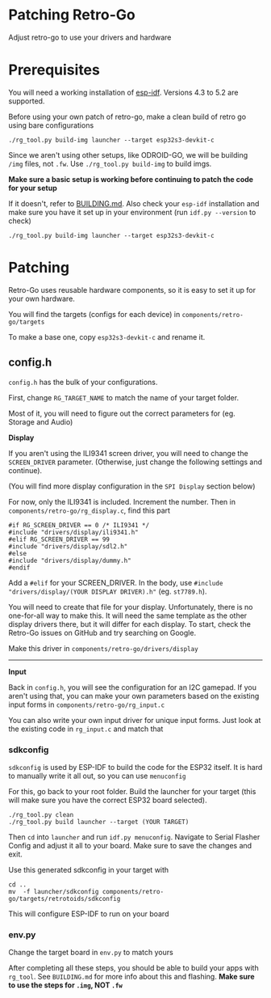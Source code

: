 # Patching Retro-Go
Adjust retro-go to use your drivers and hardware




# Prerequisites
You will need a working installation of [esp-idf](https://docs.espressif.com/projects/esp-idf/en/release-v4.3/esp32/get-started/index.html#get-started-get-prerequisites). Versions 4.3 to 5.2 are supported.


Before using your own patch of retro-go, make a clean build of retro go using bare configurations
```
./rg_tool.py build-img launcher --target esp32s3-devkit-c
```

Since we aren't using other setups, like ODROID-GO, we will be building `/img` files, not `.fw`. Use `./rg_tool.py build-img` to build imgs.


**Make sure a basic setup is working before continuing to patch the code for your setup** 

If it doesn't, refer to [BUILDING.md](BUILDING.md). Also check your `esp-idf` installation and make sure you have it set up in your environment (run `idf.py --version` to check)
```
./rg_tool.py build-img launcher --target esp32s3-devkit-c
```

# Patching
Retro-Go uses reusable hardware components, so it is easy to set it up for your own hardware.


You will find the targets (configs for each device) in `components/retro-go/targets`


To make a base one, copy `esp32s3-devkit-c` and rename it.


## config.h


`config.h` has the bulk of your configurations.


First, change `RG_TARGET_NAME` to match the name of your target folder.




Most of it, you will need to figure out the correct parameters for (eg. Storage and Audio)

**Display**

If you aren't using the ILI9341 screen driver, you will need to change the `SCREEN_DRIVER` parameter. (Otherwise, just change the following settings and continue).


(You will find more display configuration in the `SPI Display` section below)


For now, only the ILI9341 is included. Increment the number. Then in `components/retro-go/rg_display.c`, find this part
```
#if RG_SCREEN_DRIVER == 0 /* ILI9341 */
#include "drivers/display/ili9341.h"
#elif RG_SCREEN_DRIVER == 99
#include "drivers/display/sdl2.h"
#else
#include "drivers/display/dummy.h"
#endif
```


Add a `#elif` for your SCREEN_DRIVER. In the body, use `#include "drivers/display/(YOUR DISPLAY DRIVER).h"` (eg. `st7789.h`).


You will need to create that file for your display. Unfortunately, there is no one-for-all way to make this. It will need the same template as the other display drivers there, but it will differ for each display. To start, check the Retro-Go issues on GitHub and try searching on Google.


Make this driver in `components/retro-go/drivers/display`


___
**Input**

Back in `config.h`, you will see the configuration for an I2C gamepad. If you aren't using that, you can make your own parameters based on the existing input forms in `components/retro-go/rg_input.c`


You can also write your own input driver for unique input forms. Just look at the existing code in `rg_input.c` and match that




### sdkconfig
`sdkconfig` is used by ESP-IDF to build the code for the ESP32 itself. It is hard to manually write it all out, so you can use `menuconfig`


For this, go back to your root folder. Build the launcher for your target (this will make sure you have the correct ESP32 board selected).
```
./rg_tool.py clean
./rg_tool.py build launcher --target (YOUR TARGET)
```


Then `cd` into `launcher` and run `idf.py menuconfig`. Navigate to Serial Flasher Config and adjust it all to your board. Make sure to save the changes and exit.


Use this generated sdkconfig in your target with
```
cd ..
mv  -f launcher/sdkconfig components/retro-go/targets/retrotoids/sdkconfig
```
This will configure ESP-IDF to run on your board


### env.py


Change the target board in `env.py` to match yours


After completing all these steps, you should be able to build your apps with `rg_tool`. See `BUILDING.md` for more info about this and flashing. **Make sure to use the steps for `.img`, NOT `.fw`**

